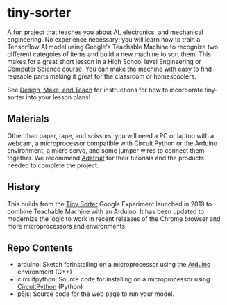 # tiny-sorter

A fun project that teaches you about AI, electronics, and mechanical engineering. No experience necessary! you will learn how to train a Tensorflow AI model using Google's Teachable Machine to recognize two different categoies of items and build a new machine to sort them. This makes for a great short lesson in a High School level Engineering or Computer Science course. You can make the machine with easy to find reusable parts making it great for the classroom or homescoolers.

See [Design, Make, and Teach](https://designmakeandteach.com/projects/tiny-sorter)
for instructions for how to incorporate tiny-sorter into your lesson plans!

## Materials 

Other than paper, tape, and scissors, you will need a PC or laptop with a webcam, a microprocessor compatible with Circuit Python or the Arduino environment, a micro servo, and some jumper wires to connect them together. We recommend [Adafruit](https://adafruit.com) for their tutorials and the products needed to complete the project.

## History 
This builds from the [Tiny Sorter](https://experiments.withgoogle.com/tiny-sorter) Google Experiment launched in 2019 to combine Teachable Machine
with an Arduino.  It has been updated to modernize the logic to work in
recent releases of the Chrome browser and more microprocessors and environments.

## Repo Contents

- arduino: Sketch forinstalling on a microprocessor using the [Arduino](https://arduino.cc) environment (C++)
- circuitpython: Source code for installing on a microprocessor using [CircuitPython](https://circuitpython.org) (Python)
- p5js: Source code for the web page to run your model. 
